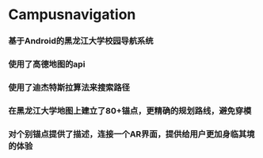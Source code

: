 # Campusnavigation

###  基于Android的黑龙江大学校园导航系统
###  使用了高德地图的api
###  使用了迪杰特斯拉算法来搜索路径
###  在黑龙江大学地图上建立了80+锚点，更精确的规划路线，避免穿模
###  对个别锚点提供了描述，连接一个AR界面，提供给用户更加身临其境的体验

